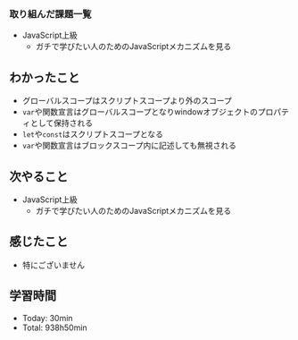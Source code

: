### 取り組んだ課題一覧
- JavaScript上級
  - ガチで学びたい人のためのJavaScriptメカニズムを見る
## わかったこと
- グローバルスコープはスクリプトスコープより外のスコープ
- `var`や関数宣言はグローバルスコープとなりwindowオブジェクトのプロパティとして保持される
- `let`や`const`はスクリプトスコープとなる
- `var`や関数宣言はブロックスコープ内に記述しても無視される
## 次やること
- JavaScript上級
  - ガチで学びたい人のためのJavaScriptメカニズムを見る
## 感じたこと
- 特にございません
## 学習時間
- Today: 30min
- Total: 938h50min